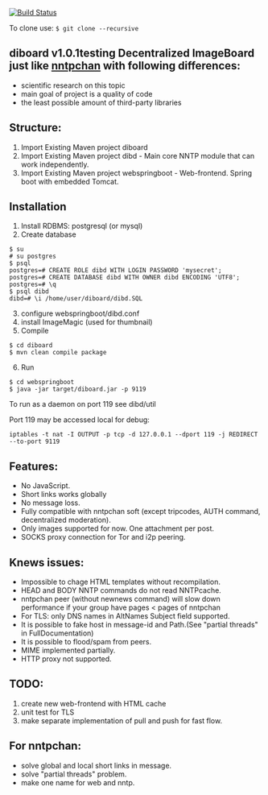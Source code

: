 [![Build Status](https://travis-ci.org/Anoncheg1/diboard.svg?branch=master)](https://travis-ci.org/Anoncheg1/diboard)

To clone use: ```$ git clone --recursive```

diboard v1.0.1testing Decentralized ImageBoard just like [nntpchan](https://github.com/majestrate/nntpchan) with following differences:
-----
- scientific research on this topic
- main goal of project is a quality of code
- the least possible amount of third-party libraries

Structure:
--------

1. Import Existing Maven project diboard
2. Import Existing Maven project dibd - Main core NNTP module that can work independently.
3. Import Existing Maven project webspringboot - Web-frontend. Spring boot with embedded Tomcat.

Installation
-----

1. Install RDBMS: postgresql (or mysql)
2. Create database
```
$ su
# su postgres
$ psql
postgres=# CREATE ROLE dibd WITH LOGIN PASSWORD 'mysecret';
postgres=# CREATE DATABASE dibd WITH OWNER dibd ENCODING 'UTF8';
postgres=# \q
$ psql dibd
dibd=# \i /home/user/diboard/dibd.SQL
```
3. configure webspringboot/dibd.conf
4. install ImageMagic (used for thumbnail)
5. Compile
```
$ cd diboard
$ mvn clean compile package
```
6. Run
```
$ cd webspringboot
$ java -jar target/diboard.jar -p 9119
```
To run as a daemon on port 119 see dibd/util

Port 119 may be accessed local for debug:
```
iptables -t nat -I OUTPUT -p tcp -d 127.0.0.1 --dport 119 -j REDIRECT --to-port 9119
```

Features:
----------
- No JavaScript.
- Short links works globally
- No message loss.
- Fully compatible with nntpchan soft (except tripcodes, AUTH command, decentralized moderation).
- Only images supported for now. One attachment per post.
- SOCKS proxy connection for Tor and i2p peering.

Knews issues:
----------
- Impossible to chage HTML templates without recompilation.
- HEAD and BODY NNTP commands do not read NNTPcache.
- nntpchan peer (without newnews command) will slow down performance if your group have pages < pages of nntpchan
- For TLS: only DNS names in AltNames Subject field supported.
- It is possible to fake host in message-id and Path.(See "partial threads" in FullDocumentation)
- It is possible to flood/spam from peers.
- MIME implemented partially.
- HTTP proxy not supported.

TODO:
----------
1. create new web-frontend with HTML cache
2. unit test for TLS
3. make separate implementation of pull and push for fast flow.

For nntpchan:
----------
- solve global and local short links in message.
- solve "partial threads" problem.
- make one name for web and nntp.
